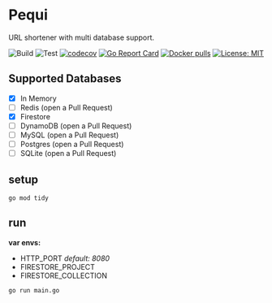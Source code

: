 # Pequi

URL shortener with multi database support.

![Build](https://github.com/noverde/pequi/workflows/Build/badge.svg?branch=master&event=push)
![Test](https://github.com/noverde/pequi/workflows/Test/badge.svg?branch=master&event=push)
[![codecov](https://codecov.io/gh/noverde/pequi/branch/master/graph/badge.svg)](https://codecov.io/gh/noverde/pequi)
[![Go Report Card](https://goreportcard.com/badge/github.com/noverde/pequi)](https://goreportcard.com/badge/github.com/noverde/pequi)
[![Docker pulls](https://img.shields.io/docker/pulls/ecanuto/pequi.svg)](https://hub.docker.com/r/ecanuto/pequi/)
[![License: MIT](https://img.shields.io/badge/License-MIT-yellow.svg)](https://opensource.org/licenses/MIT)

## Supported Databases

- [x] In Memory
- [ ] Redis (open a Pull Request)
- [x] Firestore
- [ ] DynamoDB (open a Pull Request)
- [ ] MySQL (open a Pull Request)
- [ ] Postgres (open a Pull Request)
- [ ] SQLite (open a Pull Request)

## setup

```
go mod tidy
```

## run

**var envs:**
- HTTP_PORT _default: 8080_
- FIRESTORE_PROJECT
- FIRESTORE_COLLECTION

```
go run main.go
```
